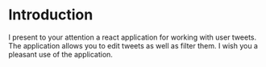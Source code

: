 # Introduction

I present to your attention a react application for working with user tweets.
The application allows you to edit tweets as well as filter them. I wish you a
pleasant use of the application.
